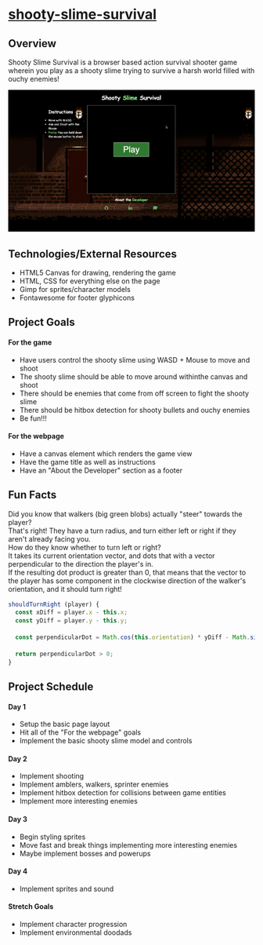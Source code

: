 # [shooty-slime-survival](https://brtsai.github.io/shooty-slime-survival/)

## Overview

Shooty Slime Survival is a browser based action survival shooter game wherein you play as a shooty slime trying to survive a harsh world filled with ouchy enemies!

![gameplay](https://github.com/brtsai/shooty-slime-survival/blob/master/documentation/assets/usage/game.gif)

## Technologies/External Resources

* HTML5 Canvas for drawing, rendering the game
* HTML, CSS for everything else on the page
* Gimp for sprites/character models
* Fontawesome for footer glyphicons

## Project Goals

#### For the game
* Have users control the shooty slime using WASD + Mouse to move and shoot
* The shooty slime should be able to move around withinthe canvas and shoot
* There should be enemies that come from off screen to fight the shooty slime
* There should be hitbox detection for shooty bullets and ouchy enemies
* Be fun!!!

#### For the webpage
* Have a canvas element which renders the game view
* Have the game title as well as instructions
* Have an "About the Developer" section as a footer

## Fun Facts

Did you know that walkers (big green blobs) actually "steer" towards the player?\
That's right! They have a turn radius, and turn either left or right if they aren't already facing you.\
How do they know whether to turn left or right?\
It takes its current orientation vector, and dots that with a vector perpendicular to the direction the player's in.\
If the resulting dot product is greater than 0, that means that the vector to the player has some component in the clockwise direction of the walker's orientation, and it should turn right!

```javascript
shouldTurnRight (player) {
  const xDiff = player.x - this.x;
  const yDiff = player.y - this.y;

  const perpendicularDot = Math.cos(this.orientation) * yDiff - Math.sin(this.orientation) * xDiff;

  return perpendicularDot > 0;
}
```

## Project Schedule

#### Day 1
* Setup the basic page layout
* Hit all of the "For the webpage" goals
* Implement the basic shooty slime model and controls

#### Day 2
* Implement shooting
* Implement amblers, walkers, sprinter enemies
* Implement hitbox detection for collisions between game entities
* Implement more interesting enemies

#### Day 3
* Begin styling sprites
* Move fast and break things implementing more interesting enemies
* Maybe implement bosses and powerups

#### Day 4
* Implement sprites and sound

#### Stretch Goals
* Implement character progression
* Implement environmental doodads
